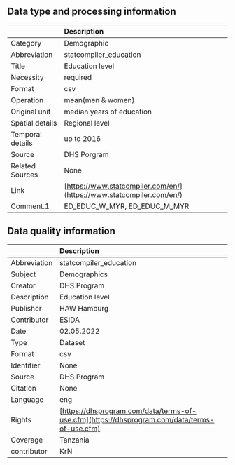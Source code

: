 ## Data type and processing information 

|                  | Description                                                          |
|:-----------------|:---------------------------------------------------------------------|
| Category         | Demographic                                                          |
| Abbreviation     | statcompiler_education                                               |
| Title            | Education level                                                      |
| Necessity        | required                                                             |
| Format           | csv                                                                  |
| Operation        | mean(men & women)                                                    |
| Original unit    | median years of education                                            |
| Spatial details  | Regional level                                                       |
| Temporal details | up to 2016                                                           |
| Source           | DHS Porgram                                                          |
| Related Sources  | None                                                                 |
| Link             | [https://www.statcompiler.com/en/](https://www.statcompiler.com/en/) |
| Comment.1        | ED_EDUC_W_MYR, ED_EDUC_M_MYR                                         |

## Data quality information 

|              | Description                                                                                  |
|:-------------|:---------------------------------------------------------------------------------------------|
| Abbreviation | statcompiler_education                                                                       |
| Subject      | Demographics                                                                                 |
| Creator      | DHS Program                                                                                  |
| Description  | Education level                                                                              |
| Publisher    | HAW Hamburg                                                                                  |
| Contributor  | ESIDA                                                                                        |
| Date         | 02.05.2022                                                                                   |
| Type         | Dataset                                                                                      |
| Format       | csv                                                                                          |
| Identifier   | None                                                                                         |
| Source       | DHS Program                                                                                  |
| Citation     | None                                                                                         |
| Language     | eng                                                                                          |
| Rights       | [https://dhsprogram.com/data/terms-of-use.cfm](https://dhsprogram.com/data/terms-of-use.cfm) |
| Coverage     | Tanzania                                                                                     |
| contributor  | KrN                                                                                          |